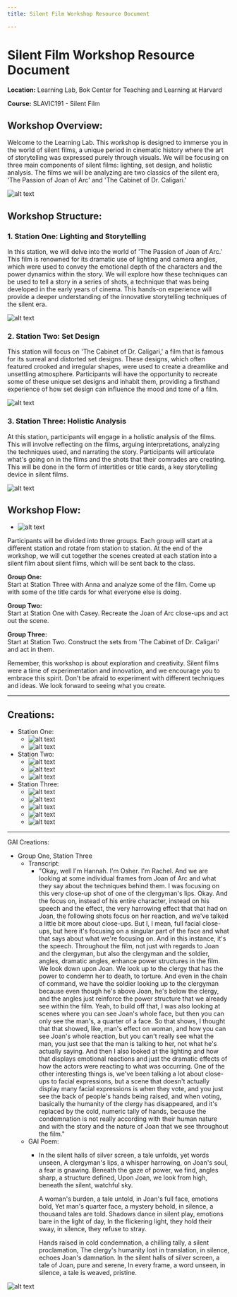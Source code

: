 ```yaml
---
title: Silent Film Workshop Resource Document

---
```


<h1>Silent Film Workshop Resource Document</h1>

<p><strong>Location:</strong> Learning Lab, Bok Center for Teaching and Learning at Harvard</p>

<p><strong>Course:</strong> SLAVIC191 - Silent Film</p>

<h2>Workshop Overview:</h2>

<p>Welcome to the Learning Lab. This workshop is designed to immerse you in the world of silent films, a unique period in cinematic history where the art of storytelling was expressed purely through visuals. We will be focusing on three main components of silent films: lighting, set design, and holistic analysis. The films we will be analyzing are two classics of the silent era, 'The Passion of Joan of Arc' and 'The Cabinet of Dr. Caligari.' </p>

![alt text](https://files.slack.com/files-pri/T0HTW3H0V-F0617A3PZAL/20231010_slavic_stills_clips_forgif-001_360.gif?pub_secret=7faa24d215)

<h2>Workshop Structure:</h2>

<h3>1. Station One: Lighting and Storytelling</h3>
<p>In this station, we will delve into the world of 'The Passion of Joan of Arc.' This film is renowned for its dramatic use of lighting and camera angles, which were used to convey the emotional depth of the characters and the power dynamics within the story. We will explore how these techniques can be used to tell a story in a series of shots, a technique that was being developed in the early years of cinema. This hands-on experience will provide a deeper understanding of the innovative storytelling techniques of the silent era.</p>

![alt text](https://files.slack.com/files-pri/T0HTW3H0V-F060JBNEDM0/20231010_ja1.jpg?pub_secret=48aabe314f)

<h3>2. Station Two: Set Design</h3>
<p>This station will focus on 'The Cabinet of Dr. Caligari,' a film that is famous for its surreal and distorted set designs. These designs, which often featured crooked and irregular shapes, were used to create a dreamlike and unsettling atmosphere. Participants will have the opportunity to recreate some of these unique set designs and inhabit them, providing a firsthand experience of how set design can influence the mood and tone of a film.</p>

![alt text](https://files.slack.com/files-pri/T0HTW3H0V-F0603QMD4NT/20231010_scared_marlon.jpg?pub_secret=2c3c932784)

<h3>3. Station Three: Holistic Analysis</h3>
<p>At this station, participants will engage in a holistic analysis of the films. This will involve reflecting on the films, arguing interpretations, analyzing the techniques used, and narrating the story. Participants will articulate what's going on in the films and the shots that their comrades are creating. This will be done in the form of intertitles or title cards, a key storytelling device in silent films.</p>

![alt text](https://files.slack.com/files-pri/T0HTW3H0V-F0617BTJMDW/20231010_facial_expressions.jpg?pub_secret=a583fea247)

<h2>Workshop Flow:</h2>

* ![alt text](https://files.slack.com/files-pri/T0HTW3H0V-F060JATHJCB/20231010_main_table_group1.jpg?pub_secret=f7da97f646)

<p>Participants will be divided into three groups. Each group will start at a different station and rotate from station to station. At the end of the workshop, we will cut together the scenes created at each station into a silent film about silent films, which will be sent back to the class.</p>

<p><strong>Group One:</strong><br>
Start at Station Three with Anna and analyze some of the film. Come up with some of the title cards for what everyone else is doing.</p>

<p><strong>Group Two:</strong><br>
Start at Station One with Casey. Recreate the Joan of Arc close-ups and act out the scene.</p>

<p><strong>Group Three:</strong><br>
Start at Station Two. Construct the sets from 'The Cabinet of Dr. Caligari' and act in them.</p>

<p>Remember, this workshop is about exploration and creativity. Silent films were a time of experimentation and innovation, and we encourage you to embrace this spirit. Don't be afraid to experiment with different techniques and ideas. We look forward to seeing what you create.</p>

---

## Creations: 

* Station One: 
    * ![alt text](https://files.slack.com/files-pri/T0HTW3H0V-F060JBJM3CK/20231010_ja2.jpg?pub_secret=a4fdf5aa09)
    * ![alt text](https://files.slack.com/files-pri/T0HTW3H0V-F060JEU3283/bw1.jpg?pub_secret=6e2d12f542)
* Station Two: 
    * ![alt text](https://files.slack.com/files-pri/T0HTW3H0V-F060FL5SAQM/greenscreen8.jpg?pub_secret=b63ec0dcf5)
    * ![alt text](https://files.slack.com/files-pri/T0HTW3H0V-F0617DMEUGG/20231010_green_screen1.jpg?pub_secret=20092fa67a)
    * ![alt text](https://files.slack.com/files-pri/T0HTW3H0V-F060J9J6MC3/20231010_crazy_expression_1.jpg?pub_secret=3771480fea)
* Station Three: 
    * ![alt text](https://files.slack.com/files-pri/T0HTW3H0V-F0617L61FS4/silent_film_title_card_2.gif?pub_secret=26f4950648)
    * ![alt text](https://files.slack.com/files-pri/T0HTW3H0V-F060JJF4F0A/silent_film_title_card__2_..gif?pub_secret=7bd53b14ac)
    * ![alt text](https://files.slack.com/files-pri/T0HTW3H0V-F060FMVEHUM/silent_film_title_card__4_..gif?pub_secret=b3bb09033b)
    * ![alt text](https://files.slack.com/files-pri/T0HTW3H0V-F060JKC8ALS/silent.gif?pub_secret=0ffba622e0)
    * ![alt text](https://files.slack.com/files-pri/T0HTW3H0V-F060M3S2QS0/silent_film_title_card__3_..gif?pub_secret=ff4cb59daa)

--- 

GAI Creations: 

* Group One, Station Three 
    * Transcript: 
        * "Okay, well I'm Hannah. I'm Osher. I'm Rachel. And we are looking at some individual frames from Joan of Arc and what they say about the techniques behind them. I was focusing on this very close-up shot of one of the clergyman's lips. Okay. And the focus on, instead of his entire character, instead on his speech and the effect, the very harrowing effect that that had on Joan, the following shots focus on her reaction, and we've talked a little bit more about close-ups. But I, I mean, full facial close-ups, but here it's focusing on a singular part of the face and what that says about what we're focusing on. And in this instance, it's the speech. Throughout the film, not just with regards to Joan and the clergyman, but also the clergyman and the soldier, angles, dramatic angles, enhance power structures in the film. We look down upon Joan. We look up to the clergy that has the power to condemn her to death, to torture. And even in the chain of command, we have the soldier looking up to the clergyman because even though he's above Joan, he's below the clergy, and the angles just reinforce the power structure that we already see within the film. Yeah, to build off that, I was also looking at scenes where you can see Joan's whole face, but then you can only see the man's, a quarter of a face. So that shows, I thought that that showed, like, man's effect on woman, and how you can see Joan's whole reaction, but you can't really see what the man, you just see that the man is talking to her, not what he's actually saying. And then I also looked at the lighting and how that displays emotional reactions and just the dramatic effects of how the actors were reacting to what was occurring. One of the other interesting things is, we've been talking a lot about close-ups to facial expressions, but a scene that doesn't actually display many facial expressions is when they vote, and you just see the back of people's hands being raised, and when voting, basically the humanity of the clergy has disappeared, and it's replaced by the cold, numeric tally of hands, because the condemnation is not really according with their human nature and with the story and the nature of Joan that we see throughout the film."
    * GAI Poem:
        * In the silent halls of silver screen, a tale unfolds, yet words unseen,
            A clergyman's lips, a whisper harrowing, on Joan's soul, a fear is gnawing.
            Beneath the gaze of power, we find, angles sharp, a structure defined,
            Upon Joan, we look from high, beneath the silent, watchful sky.

            A woman's burden, a tale untold, in Joan's full face, emotions bold,
            Yet man's quarter face, a mystery behold, in silence, a thousand tales are told.
            Shadows dance in silent play, emotions bare in the light of day,
            In the flickering light, they hold their sway, in silence, they refuse to stray.

            Hands raised in cold condemnation, a chilling tally, a silent proclamation,
            The clergy's humanity lost in translation, in silence, echoes Joan's damnation.
            In the silent halls of silver screen, a tale of Joan, pure and serene,
            In every frame, a word unseen, in silence, a tale is weaved, pristine.



![alt text](https://files.slack.com/files-pri/T0HTW3H0V-F060JNSE37U/bw3.jpg?pub_secret=707cfaa166)


